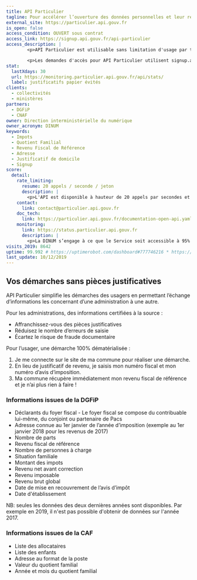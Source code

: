 ```yaml
---
title: API Particulier
tagline: Pour accélérer l’ouverture des données personnelles et leur réutilisation, automatisez vos demandes de pièces justificatives
external_site: https://particulier.api.gouv.fr
is_open: false
access_condition: OUVERT sous contrat
access_link: https://signup.api.gouv.fr/api-particulier
access_description: |
        <p>API Particulier est utilisable sans limitation d'usage par toute collectivité et ministère justifiant de la nécessité de recueillir une information personnelle pour une démarche administrative (justificatif de domicile, revenu fiscal de référence, etc).</p>

        <p>Les demandes d'accès pour API Particulier utilisent signup.api.gouv.fr, un outil mis à disposition pour toutes les API catalogués sur api.gouv.fr.</p>
stat:
  lastXdays: 30
  url: https://monitoring.particulier.api.gouv.fr/api/stats/
  label: justificatifs papier évités
clients:
  - collectivités
  - ministères
partners:
  - DGFiP
  - CNAF
owner: Direction interministérielle du numérique
owner_acronym: DINUM
keywords:
  - Impots
  - Quotient Familial
  - Revenu Fiscal de Référence
  - Adresse
  - Justificatif de domicile
  - Signup
score:
  detail:
    rate_limiting:
      resume: 20 appels / seconde / jeton
      description: |
        <p>L'API est disponible à hauteur de 20 appels par secondes et par jetons d'accès.</p>
    contact:
      link: contact@particulier.api.gouv.fr
    doc_tech:
      link: https://particulier.api.gouv.fr/documentation-open-api.yaml
    monitoring:
      link: https://status.particulier.api.gouv.fr
      description: |
        <p>La DINUM s’engage à ce que le Service soit accessible à 95% et la DINUM s’engage à améliorer progressivement ce rendement.</p>
visits_2019: 8642
uptime: 99.992 # https://uptimerobot.com/dashboard#777746216 * https://uptimerobot.com/dashboard#778826562 / 2
last_update: 10/12/2019
---
```


## Vos démarches sans pièces justificatives

API Particulier simplifie les démarches des usagers en permettant l’échange d’informations les concernant d’une administration à une autre.

Pour les administrations, des informations certifiées à la source :

- Affranchissez-vous des pièces justificatives
- Réduisez le nombre d’erreurs de saisie
- Écartez le risque de fraude documentaire

Pour l’usager, une démarche 100% dématérialisée :

1. Je me connecte sur le site de ma commune pour réaliser une démarche.
2. En lieu de justificatif de revenu, je saisis mon numéro fiscal et mon numéro d’avis d’imposition.
3. Ma commune récupère immédiatement mon revenu fiscal de référence et je n’ai plus rien à faire !

### Informations issues de la DGFiP

- Déclarants du foyer fiscal - Le foyer fiscal se compose du contribuable lui-même, du conjoint ou partenaire de Pacs
- Adresse connue au 1er janvier de l’année d’imposition (exemple au 1er janvier 2018 pour les revenus de 2017)
- Nombre de parts
- Revenu fiscal de référence
- Nombre de personnes à charge
- Situation familiale
- Montant des impots
- Revenu net avant correction
- Revenu imposable
- Revenu brut global
- Date de mise en recouvrement de l’avis d’impôt
- Date d'établissement

NB: seules les données des deux dernières années sont disponibles. Par exemple en 2019, il n'est pas possible d'obtenir de données sur l'année 2017.

### Informations issues de la CAF

- Liste des allocataires
- Liste des enfants
- Adresse au format de la poste
- Valeur du quotient familial
- Année et mois du quotient familial

